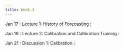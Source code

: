 ```yaml
---
title: Week 1
---
```


Jan 17
: Lecture 1: History of Forecasting
    :   

Jan 19
: Lecture 2: Calibration and Calibration Training
    :   

Jan 21
: Discussion 1: Calibration
    :  